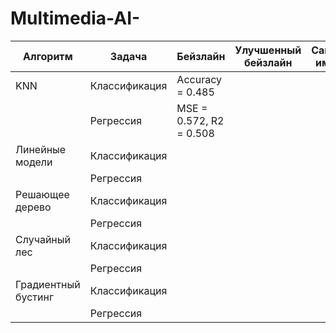 # Multimedia-AI-

| Алгоритм | Задача | Бейзлайн | Улучшенный бейзлайн | Самостоятельная имплементация |
| - | - | - | -- | -- |
| KNN | Классификация | Accuracy = 0.485 | | |
| | Регрессия | MSE = 0.572, R2 = 0.508 | | |
| Линейные модели | Классификация | | | |
| | Регрессия | | | |
| Решающее дерево | Классификация | | | |
| | Регрессия | | | |
| Случайный лес | Классификация | | | |
| | Регрессия | | | |
| Градиентный бустинг | Классификация | | | |
| | Регрессия | | | |
